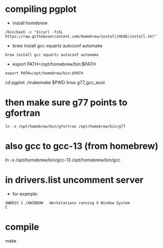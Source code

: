 # compiling pgplot

- install homebrew

```
/bin/bash -c "$(curl -fsSL https://raw.githubusercontent.com/Homebrew/install/HEAD/install.sh)"
```

- brew install gcc xquartz autoconf automake

```
brew install gcc xquartz autoconf automake
```

- export PATH=/opt/homebrew/bin:$PATH

```
export PATH=/opt/homebrew/bin:$PATH
```

cd pgplot
./makemake $PWD linux g77_gcc_aout
# then make sure g77 points to gfortran

```
ln -s /opt/homebrew/bin/gfortran /opt/homebrew/bin/g77
```

# also gcc to gcc-13 (from homebrew)

ln -s /opt/homebrew/bin/gcc-13 /opt/homebrew/bin/gcc

# in drivers.list uncomment server

- for example:

```
XWDRIV 1 /XWINDOW   Workstations running X Window System                C
```

# compile

make

